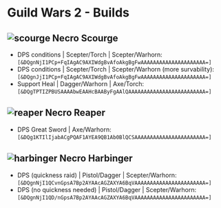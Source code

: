# Guild Wars 2 - Builds

## ![scourge](https://wiki.guildwars2.com/images/e/e8/Scourge_icon_small.png) Necro Scourge
- DPS conditions | Scepter/Torch | Scepter/Warhorn: `[&DQgnNjI1PCp+FqIAgAC9AXIWdgBvAfoAkgBgFwAAAAAAAAAAAAAAAAAAAAA=]`
- DPS conditions | Scepter/Torch | Scepter/Warhorn (more survability): `[&DQgnJjI1PCp+FqIAgAC9AXIWdgBvAfoAkgBgFwAAAAAAAAAAAAAAAAAAAAA=]`
- Support Heal | Dagger/Warhorn | Axe/Torch: `[&DQgTPTIZPBUSAAAAbwEAAHcBAAByFgAAlQAAAAAAAAAAAAAAAAAAAAAAAAA=]`

## ![reaper](https://wiki.guildwars2.com/images/9/93/Reaper_icon_small.png) Necro Reaper
- DPS Great Sword | Axe/Warhorn: `[&DQg1KTIlIjabACgPQAF1AYEA9QB1Ab0BlQCSAAAAAAAAAAAAAAAAAAAAAAA=]`

## ![harbinger](https://wiki.guildwars2.com/images/1/1d/Harbinger_icon_small.png) Necro Harbinger
- DPS (quickness raid) | Pistol/Dagger | Scepter/Warhorn: `[&DQgnNjI1QCvnGpsA7Bp2AYAAcAGZAXYA6BqVAAAAAAAAAAAAAAAAAAAAAAA=]`
- DPS (no quickness needed) | Pistol/Dagger | Scepter/Warhorn: `[&DQgnNjI1QD/nGpsA7Bp2AYAAcAGZAXYA6BqVAAAAAAAAAAAAAAAAAAAAAAA=]`
